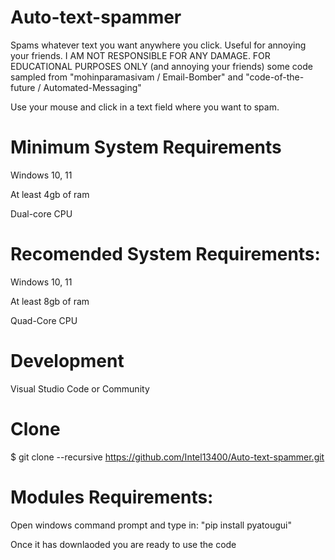 # Auto-text-spammer
Spams whatever text you want anywhere you click. Useful for annoying your friends. I AM NOT RESPONSIBLE FOR ANY DAMAGE. FOR EDUCATIONAL PURPOSES ONLY (and annoying your friends) 
some code sampled from "mohinparamasivam / Email-Bomber" and "code-of-the-future / Automated-Messaging"

Use your mouse and click in a text field where you want to spam.


# Minimum System Requirements

Windows 10, 11

At least 4gb of ram

Dual-core CPU

# Recomended System Requirements:

Windows 10, 11

At least 8gb of ram

Quad-Core CPU

# Development

Visual Studio Code or Community

# Clone
$ git clone --recursive https://github.com/Intel13400/Auto-text-spammer.git

# Modules Requirements:

  Open windows command prompt and type in:
    "pip install pyatougui"

Once it has downlaoded you are ready to use the code






